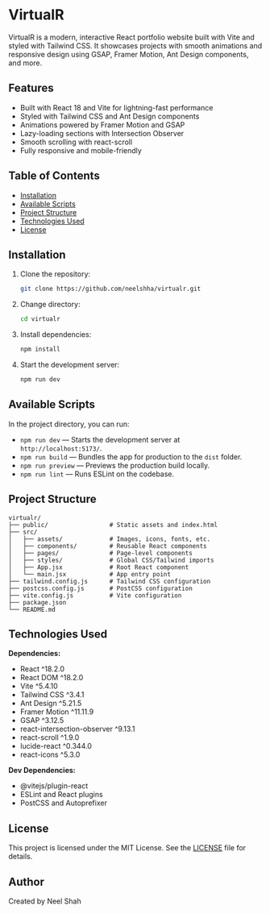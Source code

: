 # VirtualR

VirtualR is a modern, interactive React portfolio website built with Vite and styled with Tailwind CSS. It showcases projects with smooth animations and responsive design using GSAP, Framer Motion, Ant Design components, and more.

## Features

- Built with React 18 and Vite for lightning-fast performance
- Styled with Tailwind CSS and Ant Design components
- Animations powered by Framer Motion and GSAP
- Lazy-loading sections with Intersection Observer
- Smooth scrolling with react-scroll
- Fully responsive and mobile-friendly

## Table of Contents

- [Installation](#installation)
- [Available Scripts](#available-scripts)
- [Project Structure](#project-structure)
- [Technologies Used](#technologies-used)
- [License](#license)

## Installation

1. Clone the repository:
   ```bash
   git clone https://github.com/neelshha/virtualr.git
   ```
2. Change directory:
   ```bash
   cd virtualr
   ```
3. Install dependencies:
   ```bash
   npm install
   ```
4. Start the development server:
   ```bash
   npm run dev
   ```

## Available Scripts

In the project directory, you can run:

- `npm run dev` — Starts the development server at `http://localhost:5173/`.
- `npm run build` — Bundles the app for production to the `dist` folder.
- `npm run preview` — Previews the production build locally.
- `npm run lint` — Runs ESLint on the codebase.

## Project Structure

```
virtualr/
├── public/                 # Static assets and index.html
├── src/
│   ├── assets/             # Images, icons, fonts, etc.
│   ├── components/         # Reusable React components
│   ├── pages/              # Page-level components
│   ├── styles/             # Global CSS/Tailwind imports
│   ├── App.jsx             # Root React component
│   └── main.jsx            # App entry point
├── tailwind.config.js      # Tailwind CSS configuration
├── postcss.config.js       # PostCSS configuration
├── vite.config.js          # Vite configuration
├── package.json
└── README.md
```

## Technologies Used

**Dependencies:**
- React ^18.2.0
- React DOM ^18.2.0
- Vite ^5.4.10
- Tailwind CSS ^3.4.1
- Ant Design ^5.21.5
- Framer Motion ^11.11.9
- GSAP ^3.12.5
- react-intersection-observer ^9.13.1
- react-scroll ^1.9.0
- lucide-react ^0.344.0
- react-icons ^5.3.0

**Dev Dependencies:**
- @vitejs/plugin-react
- ESLint and React plugins
- PostCSS and Autoprefixer

## License

This project is licensed under the MIT License. See the [LICENSE](LICENSE) file for details.

## Author

Created by Neel Shah 
